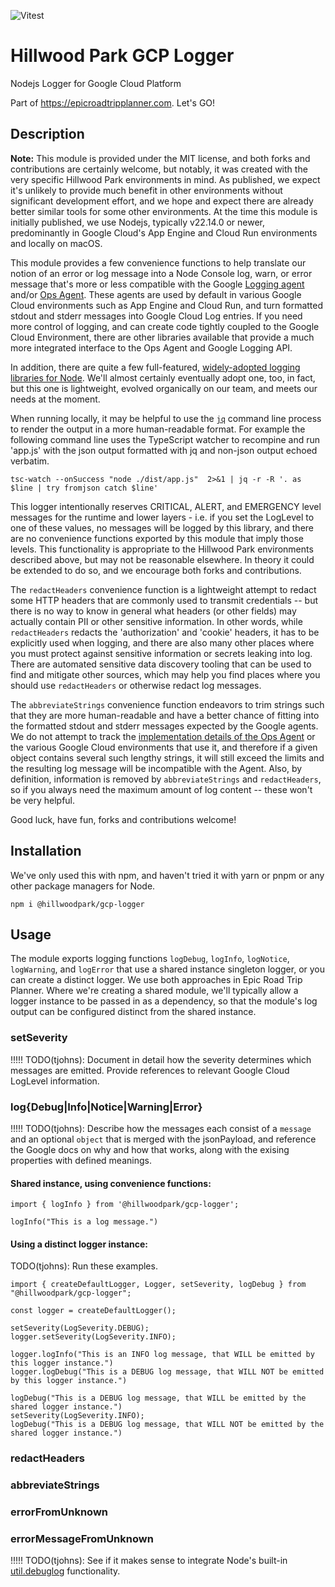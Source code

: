 
![Vitest](https://github.com/HillwoodPark/gcp-logger/actions/workflows/vitest.yml/badge.svg)

# Hillwood Park GCP Logger

Nodejs Logger for Google Cloud Platform

Part of https://epicroadtripplanner.com. Let's GO!

## Description

**Note:** This module is provided under the MIT license, and both forks and contributions are certainly welcome, but notably, it was created with the very specific Hillwood Park environments in mind. As published, we expect it's unlikely to provide much benefit in other environments without significant development effort, and we hope and expect there are already better similar tools for some other environments. At the time this module is initially published, we use Nodejs, typically v22.14.0 or newer, predominantly in Google Cloud's App Engine and Cloud Run environments and locally on macOS.

This module provides a few convenience functions to help translate our notion of an error or log message into a Node Console log, warn, or error message that's more or less compatible with the Google [Logging agent](https://cloud.google.com/logging/docs/agent/logging) and/or [Ops Agent](https://cloud.google.com/logging/docs/agent/ops-agent). These agents are used by default in various Google Cloud environments such as App Engine and Cloud Run, and turn formatted stdout and stderr messages into Google Cloud Log entries. If you need more control of logging, and can create code tightly coupled to the Google Cloud Environment, there are other libraries available that provide a much more integrated interface to the Ops Agent and Google Logging API. 

In addition, there are quite a few full-featured, [widely-adopted logging libraries for Node](https://betterstack.com/community/guides/logging/best-nodejs-logging-libraries/). We'll almost certainly eventually adopt one, too, in fact, but this one is lightweight, evolved organically on our team, and meets our needs at the moment.

When running locally, it may be helpful to use the [`jq`](https://github.com/jqlang/jq) command line process to render the output in a more human-readable format. For example the following command line uses the TypeScript watcher to recompine and run 'app.js' with the json output formatted with jq and non-json output echoed verbatim.
```
tsc-watch --onSuccess "node ./dist/app.js"  2>&1 | jq -r -R '. as $line | try fromjson catch $line'
```

This logger intentionally reserves CRITICAL, ALERT, and EMERGENCY level messages for the runtime and lower layers - i.e. if you set the LogLevel to one of these values, no messages will be logged by this library, and there are no convenience functions exported by this module that imply those levels. This functionality is appropriate to the Hillwood Park environments described above, but may not be reasonable elsewhere. In theory it could be extended to do so, and we encourage both forks and contributions.

The `redactHeaders` convenience function is a lightweight attempt to redact some HTTP headers that are commonly used to transmit credentials -- but there is no way to know in general what headers (or other fields) may actually contain PII or other sensitive information. In other words, while `redactHeaders` redacts the 'authorization' and 'cookie' headers, it has to be explicitly used when logging, and there are also many other places where you must protect against sensitive information or secrets leaking into log. There are automated sensitive data discovery tooling that can be used to find and mitigate other sources, which may help you find places where you should use `redactHeaders` or otherwise redact log messages.

The `abbreviateStrings` convenience function endeavors to trim strings such that they are more human-readable and have a better chance of fitting into the formatted stdout and stderr messages expected by the Google agents. We do not attempt to track the [implementation details of the Ops Agent](https://github.com/GoogleCloudPlatform/ops-agent) or the various Google Cloud environments that use it, and therefore if a given object contains several such lengthy strings, it will still exceed the limits and the resulting log message will be incompatible with the Agent. Also, by definition, information is removed by `abbreviateStrings` and `redactHeaders`, so if you always need the maximum amount of log content -- these won't be very helpful.

Good luck, have fun, forks and contributions welcome!

## Installation

We've only used this with npm, and haven't tried it with yarn or pnpm or any other package managers for Node.

```
npm i @hillwoodpark/gcp-logger
```

## Usage

The module exports logging functions `logDebug`, `logInfo`, `logNotice`, `logWarning`, and `logError` that use a shared instance singleton logger, or you can create a distinct logger. We use both approaches in Epic Road Trip Planner. Where we're creating a shared module, we'll typically allow a logger instance to be passed in as a dependency, so that the module's log output can be configured distinct from the shared instance.

### setSeverity

!!!!! TODO(tjohns): Document in detail how the severity determines which messages are emitted. Provide references to relevant Google Cloud LogLevel information.

### log{Debug|Info|Notice|Warning|Error}

!!!!! TODO(tjohns): Describe how the messages each consist of a `message` and an optional `object` that is merged with the jsonPayload, and reference the Google docs on why and how that works, along with the exising properties with defined meanings.


#### Shared instance, using convenience functions:
```
import { logInfo } from '@hillwoodpark/gcp-logger';

logInfo("This is a log message.")
```

#### Using a distinct logger instance:
TODO(tjohns): Run these examples.
```
import { createDefaultLogger, Logger, setSeverity, logDebug } from "@hillwoodpark/gcp-logger";

const logger = createDefaultLogger();

setSeverity(LogSeverity.DEBUG);
logger.setSeverity(LogSeverity.INFO);

logger.logInfo("This is an INFO log message, that WILL be emitted by this logger instance.")
logger.logDebug("This is a DEBUG log message, that WILL NOT be emitted by this logger instance.")

logDebug("This is a DEBUG log message, that WILL be emitted by the shared logger instance.")
setSeverity(LogSeverity.INFO);
logDebug("This is a DEBUG log message, that WILL NOT be emitted by the shared logger instance.")
```

### redactHeaders

### abbreviateStrings

### errorFromUnknown

### errorMessageFromUnknown

!!!!! TODO(tjohns): See if it makes sense to integrate Node's built-in [util.debuglog](https://nodejs.org/api/util.html#utildebuglogsection-callback) functionality.

